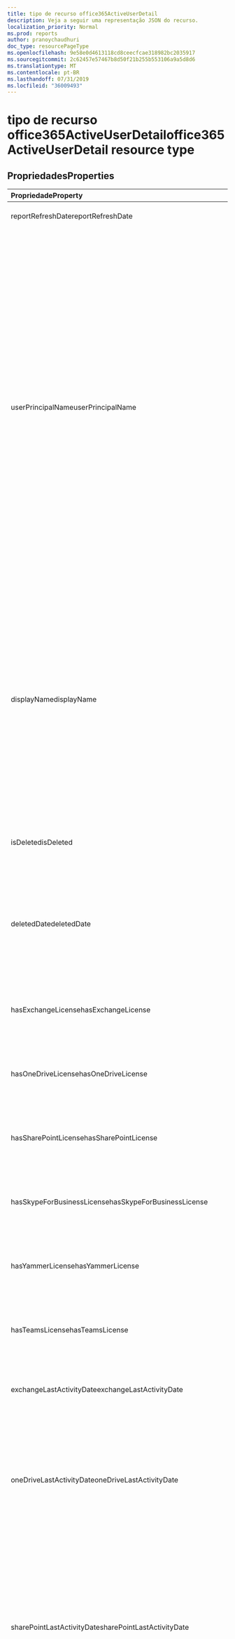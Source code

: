 ```yaml
---
title: tipo de recurso office365ActiveUserDetail
description: Veja a seguir uma representação JSON do recurso.
localization_priority: Normal
ms.prod: reports
author: pranoychaudhuri
doc_type: resourcePageType
ms.openlocfilehash: 9e58e0d4613118cd8ceecfcae318982bc2035917
ms.sourcegitcommit: 2c62457e57467b8d50f21b255b553106a9a5d8d6
ms.translationtype: MT
ms.contentlocale: pt-BR
ms.lasthandoff: 07/31/2019
ms.locfileid: "36009493"
---
```

# <a name="office365activeuserdetail-resource-type"></a><span data-ttu-id="84e0a-103">tipo de recurso office365ActiveUserDetail</span><span class="sxs-lookup"><span data-stu-id="84e0a-103">office365ActiveUserDetail resource type</span></span>

## <a name="properties"></a><span data-ttu-id="84e0a-104">Propriedades</span><span class="sxs-lookup"><span data-stu-id="84e0a-104">Properties</span></span>

| <span data-ttu-id="84e0a-105">Propriedade</span><span class="sxs-lookup"><span data-stu-id="84e0a-105">Property</span></span>                          | <span data-ttu-id="84e0a-106">Tipo</span><span class="sxs-lookup"><span data-stu-id="84e0a-106">Type</span></span>              | <span data-ttu-id="84e0a-107">Descrição</span><span class="sxs-lookup"><span data-stu-id="84e0a-107">Description</span></span>                              |
| :-------------------------------- | :---------------- | ---------------------------------------- |
| <span data-ttu-id="84e0a-108">reportRefreshDate</span><span class="sxs-lookup"><span data-stu-id="84e0a-108">reportRefreshDate</span></span>                 | <span data-ttu-id="84e0a-109">Data</span><span class="sxs-lookup"><span data-stu-id="84e0a-109">Date</span></span>              | <span data-ttu-id="84e0a-110">A última data do conteúdo.</span><span class="sxs-lookup"><span data-stu-id="84e0a-110">The latest date of the content.</span></span>          |
| <span data-ttu-id="84e0a-111">userPrincipalName</span><span class="sxs-lookup"><span data-stu-id="84e0a-111">userPrincipalName</span></span>                 | <span data-ttu-id="84e0a-112">String</span><span class="sxs-lookup"><span data-stu-id="84e0a-112">String</span></span>            | <span data-ttu-id="84e0a-113">O nome UPN do usuário.</span><span class="sxs-lookup"><span data-stu-id="84e0a-113">The user principal name (UPN) of the user.</span></span> <span data-ttu-id="84e0a-114">O nome UPN é um nome de logon para o usuário ao estilo da Internet com base na RFC 822 padrão da Internet.</span><span class="sxs-lookup"><span data-stu-id="84e0a-114">The UPN is an Internet-style login name for the user based on the Internet standard RFC 822.</span></span> <span data-ttu-id="84e0a-115">Por convenção, ele deve ser mapeado para o nome de email do usuário.</span><span class="sxs-lookup"><span data-stu-id="84e0a-115">By convention, this should map to the user's email name.</span></span> <span data-ttu-id="84e0a-116">O formato geral é alias@domain, em que o domínio deve estar presente na coleção de domínios verificados do locatário.</span><span class="sxs-lookup"><span data-stu-id="84e0a-116">The general format is alias@domain, where domain must be present in the tenant’s collection of verified domains.</span></span> <span data-ttu-id="84e0a-117">Essa propriedade é obrigatória quando um usuário é criado.</span><span class="sxs-lookup"><span data-stu-id="84e0a-117">This property is required when a user is created.</span></span> |
| <span data-ttu-id="84e0a-118">displayName</span><span class="sxs-lookup"><span data-stu-id="84e0a-118">displayName</span></span>                       | <span data-ttu-id="84e0a-119">String</span><span class="sxs-lookup"><span data-stu-id="84e0a-119">String</span></span>            | <span data-ttu-id="84e0a-120">O nome exibido para o usuário no catálogo de endereços.</span><span class="sxs-lookup"><span data-stu-id="84e0a-120">The name displayed in the address book for the user.</span></span> <span data-ttu-id="84e0a-121">Geralmente é a combinação do nome, da inicial do nome do meio e do sobrenome do usuário.</span><span class="sxs-lookup"><span data-stu-id="84e0a-121">This is usually the combination of the user's first name, middle initial, and last name.</span></span> <span data-ttu-id="84e0a-122">Essa propriedade é obrigatória quando um usuário é criado e não pode ser apagado durante atualizações.</span><span class="sxs-lookup"><span data-stu-id="84e0a-122">This property is required when a user is created and it cannot be cleared during updates.</span></span> |
| <span data-ttu-id="84e0a-123">isDeleted</span><span class="sxs-lookup"><span data-stu-id="84e0a-123">isDeleted</span></span>                         | <span data-ttu-id="84e0a-124">Booliano</span><span class="sxs-lookup"><span data-stu-id="84e0a-124">Boolean</span></span>           | <span data-ttu-id="84e0a-125">Se este usuário foi excluído ou excluído por software.</span><span class="sxs-lookup"><span data-stu-id="84e0a-125">Whether this user has been deleted or soft deleted.</span></span> |
| <span data-ttu-id="84e0a-126">deletedDate</span><span class="sxs-lookup"><span data-stu-id="84e0a-126">deletedDate</span></span>                       | <span data-ttu-id="84e0a-127">Data</span><span class="sxs-lookup"><span data-stu-id="84e0a-127">Date</span></span>              | <span data-ttu-id="84e0a-128">A data em que a operação de exclusão ocorreu.</span><span class="sxs-lookup"><span data-stu-id="84e0a-128">The date when the delete operation happened.</span></span> <span data-ttu-id="84e0a-129">O valor padrão é "nulo" quando o usuário não foi excluído.</span><span class="sxs-lookup"><span data-stu-id="84e0a-129">Default value is "null" when the user has not been deleted.</span></span> |
| <span data-ttu-id="84e0a-130">hasExchangeLicense</span><span class="sxs-lookup"><span data-stu-id="84e0a-130">hasExchangeLicense</span></span>                | <span data-ttu-id="84e0a-131">Booliano</span><span class="sxs-lookup"><span data-stu-id="84e0a-131">Boolean</span></span>           | <span data-ttu-id="84e0a-132">Se o usuário foi atribuído a uma licença do Exchange.</span><span class="sxs-lookup"><span data-stu-id="84e0a-132">Whether the user has been assigned an Exchange license.</span></span> |
| <span data-ttu-id="84e0a-133">hasOneDriveLicense</span><span class="sxs-lookup"><span data-stu-id="84e0a-133">hasOneDriveLicense</span></span>                | <span data-ttu-id="84e0a-134">Booliano</span><span class="sxs-lookup"><span data-stu-id="84e0a-134">Boolean</span></span>           | <span data-ttu-id="84e0a-135">Se o usuário foi atribuído a uma licença do OneDrive.</span><span class="sxs-lookup"><span data-stu-id="84e0a-135">Whether the user has been assigned a OneDrive license.</span></span> |
| <span data-ttu-id="84e0a-136">hasSharePointLicense</span><span class="sxs-lookup"><span data-stu-id="84e0a-136">hasSharePointLicense</span></span>              | <span data-ttu-id="84e0a-137">Booliano</span><span class="sxs-lookup"><span data-stu-id="84e0a-137">Boolean</span></span>           | <span data-ttu-id="84e0a-138">Se o usuário foi atribuído a uma licença do SharePoint.</span><span class="sxs-lookup"><span data-stu-id="84e0a-138">Whether the user has been assigned a SharePoint license.</span></span> |
| <span data-ttu-id="84e0a-139">hasSkypeForBusinessLicense</span><span class="sxs-lookup"><span data-stu-id="84e0a-139">hasSkypeForBusinessLicense</span></span>        | <span data-ttu-id="84e0a-140">Booliano</span><span class="sxs-lookup"><span data-stu-id="84e0a-140">Boolean</span></span>           | <span data-ttu-id="84e0a-141">Se o usuário foi atribuído a uma licença do Skype for Business.</span><span class="sxs-lookup"><span data-stu-id="84e0a-141">Whether the user has been assigned a Skype For Business license.</span></span> |
| <span data-ttu-id="84e0a-142">hasYammerLicense</span><span class="sxs-lookup"><span data-stu-id="84e0a-142">hasYammerLicense</span></span>                  | <span data-ttu-id="84e0a-143">Booliano</span><span class="sxs-lookup"><span data-stu-id="84e0a-143">Boolean</span></span>           | <span data-ttu-id="84e0a-144">Se o usuário foi atribuído a uma licença do Yammer.</span><span class="sxs-lookup"><span data-stu-id="84e0a-144">Whether the user has been assigned a Yammer license.</span></span> |
| <span data-ttu-id="84e0a-145">hasTeamsLicense</span><span class="sxs-lookup"><span data-stu-id="84e0a-145">hasTeamsLicense</span></span>                   | <span data-ttu-id="84e0a-146">Booliano</span><span class="sxs-lookup"><span data-stu-id="84e0a-146">Boolean</span></span>           | <span data-ttu-id="84e0a-147">Se o usuário foi atribuído a uma licença do teams.</span><span class="sxs-lookup"><span data-stu-id="84e0a-147">Whether the user has been assigned a Teams license.</span></span> |
| <span data-ttu-id="84e0a-148">exchangeLastActivityDate</span><span class="sxs-lookup"><span data-stu-id="84e0a-148">exchangeLastActivityDate</span></span>          | <span data-ttu-id="84e0a-149">Data</span><span class="sxs-lookup"><span data-stu-id="84e0a-149">Date</span></span>              | <span data-ttu-id="84e0a-150">A data em que o usuário leu ou enviou email pela última vez.</span><span class="sxs-lookup"><span data-stu-id="84e0a-150">The date when user last read or sent email.</span></span> |
| <span data-ttu-id="84e0a-151">oneDriveLastActivityDate</span><span class="sxs-lookup"><span data-stu-id="84e0a-151">oneDriveLastActivityDate</span></span>          | <span data-ttu-id="84e0a-152">Data</span><span class="sxs-lookup"><span data-stu-id="84e0a-152">Date</span></span>              | <span data-ttu-id="84e0a-153">A data em que o usuário exibiu ou editou arquivos, arquivos compartilhados internamente ou externamente, ou arquivos sincronizados.</span><span class="sxs-lookup"><span data-stu-id="84e0a-153">The date when user last viewed or edited files, shared files internally or externally, or synced files.</span></span> |
| <span data-ttu-id="84e0a-154">sharePointLastActivityDate</span><span class="sxs-lookup"><span data-stu-id="84e0a-154">sharePointLastActivityDate</span></span>        | <span data-ttu-id="84e0a-155">Data</span><span class="sxs-lookup"><span data-stu-id="84e0a-155">Date</span></span>              | <span data-ttu-id="84e0a-156">A data em que o usuário exibiu ou editou arquivos, arquivos compartilhados internamente ou externamente, arquivos sincronizados ou páginas do SharePoint visualizadas por último.</span><span class="sxs-lookup"><span data-stu-id="84e0a-156">The date when user last viewed or edited files, shared files internally or externally, synced files, or viewed SharePoint pages.</span></span> |
| <span data-ttu-id="84e0a-157">skypeForBusinessLastActivityDate</span><span class="sxs-lookup"><span data-stu-id="84e0a-157">skypeForBusinessLastActivityDate</span></span>  | <span data-ttu-id="84e0a-158">Data</span><span class="sxs-lookup"><span data-stu-id="84e0a-158">Date</span></span>              | <span data-ttu-id="84e0a-159">A data em que o usuário organizou ou participou de conferências ou sessões ponto a ponto Unidas.</span><span class="sxs-lookup"><span data-stu-id="84e0a-159">The date when user last organized or participated in conferences, or joined peer-to-peer sessions.</span></span> |
| <span data-ttu-id="84e0a-160">yammerLastActivityDate</span><span class="sxs-lookup"><span data-stu-id="84e0a-160">yammerLastActivityDate</span></span>            | <span data-ttu-id="84e0a-161">Data</span><span class="sxs-lookup"><span data-stu-id="84e0a-161">Date</span></span>              | <span data-ttu-id="84e0a-162">A data em que o usuário postou, leu ou curtiu a mensagem.</span><span class="sxs-lookup"><span data-stu-id="84e0a-162">The date when user last posted, read, or liked message.</span></span> |
| <span data-ttu-id="84e0a-163">teamsLastActivityDate</span><span class="sxs-lookup"><span data-stu-id="84e0a-163">teamsLastActivityDate</span></span>             | <span data-ttu-id="84e0a-164">Data</span><span class="sxs-lookup"><span data-stu-id="84e0a-164">Date</span></span>              | <span data-ttu-id="84e0a-165">A data em que o usuário postou mensagens em canais de equipe, enviou mensagens em sessões de chat privadas ou participou de reuniões ou chamadas.</span><span class="sxs-lookup"><span data-stu-id="84e0a-165">The date when user last posted messages in team channels, sent messages in private chat sessions, or participated in meetings or calls.</span></span> |
| <span data-ttu-id="84e0a-166">exchangeLicenseAssignDate</span><span class="sxs-lookup"><span data-stu-id="84e0a-166">exchangeLicenseAssignDate</span></span>         | <span data-ttu-id="84e0a-167">Data</span><span class="sxs-lookup"><span data-stu-id="84e0a-167">Date</span></span>              | <span data-ttu-id="84e0a-168">A última data em que o usuário recebeu uma licença do Exchange.</span><span class="sxs-lookup"><span data-stu-id="84e0a-168">The last date when the user was assigned an Exchange license.</span></span> |
| <span data-ttu-id="84e0a-169">oneDriveLicenseAssignDate</span><span class="sxs-lookup"><span data-stu-id="84e0a-169">oneDriveLicenseAssignDate</span></span>         | <span data-ttu-id="84e0a-170">Data</span><span class="sxs-lookup"><span data-stu-id="84e0a-170">Date</span></span>              | <span data-ttu-id="84e0a-171">A última data em que o usuário recebeu uma licença do OneDrive.</span><span class="sxs-lookup"><span data-stu-id="84e0a-171">The last date when the user was assigned a OneDrive license.</span></span> |
| <span data-ttu-id="84e0a-172">sharePointLicenseAssignDate</span><span class="sxs-lookup"><span data-stu-id="84e0a-172">sharePointLicenseAssignDate</span></span>       | <span data-ttu-id="84e0a-173">Data</span><span class="sxs-lookup"><span data-stu-id="84e0a-173">Date</span></span>              | <span data-ttu-id="84e0a-174">A última data em que o usuário recebeu uma licença do SharePoint.</span><span class="sxs-lookup"><span data-stu-id="84e0a-174">The last date when the user was assigned a SharePoint license.</span></span> |
| <span data-ttu-id="84e0a-175">skypeForBusinessLicenseAssignDate</span><span class="sxs-lookup"><span data-stu-id="84e0a-175">skypeForBusinessLicenseAssignDate</span></span> | <span data-ttu-id="84e0a-176">Data</span><span class="sxs-lookup"><span data-stu-id="84e0a-176">Date</span></span>              | <span data-ttu-id="84e0a-177">A última data em que o usuário recebeu uma licença do Skype for Business.</span><span class="sxs-lookup"><span data-stu-id="84e0a-177">The last date when the user was assigned a Skype For Business license.</span></span> |
| <span data-ttu-id="84e0a-178">yammerLicenseAssignDate</span><span class="sxs-lookup"><span data-stu-id="84e0a-178">yammerLicenseAssignDate</span></span>           | <span data-ttu-id="84e0a-179">Data</span><span class="sxs-lookup"><span data-stu-id="84e0a-179">Date</span></span>              | <span data-ttu-id="84e0a-180">A última data em que o usuário recebeu uma licença do Yammer.</span><span class="sxs-lookup"><span data-stu-id="84e0a-180">The last date when the user was assigned a Yammer license.</span></span> |
| <span data-ttu-id="84e0a-181">teamsLicenseAssignDate</span><span class="sxs-lookup"><span data-stu-id="84e0a-181">teamsLicenseAssignDate</span></span>            | <span data-ttu-id="84e0a-182">Data</span><span class="sxs-lookup"><span data-stu-id="84e0a-182">Date</span></span>              | <span data-ttu-id="84e0a-183">A última data em que o usuário recebeu uma licença do teams.</span><span class="sxs-lookup"><span data-stu-id="84e0a-183">The last date when the user was assigned a Teams license.</span></span> |
| <span data-ttu-id="84e0a-184">assignedProducts</span><span class="sxs-lookup"><span data-stu-id="84e0a-184">assignedProducts</span></span>                  | <span data-ttu-id="84e0a-185">Coleção de cadeias de caracteres</span><span class="sxs-lookup"><span data-stu-id="84e0a-185">String collection</span></span> | <span data-ttu-id="84e0a-186">Todos os produtos atribuídos para o usuário.</span><span class="sxs-lookup"><span data-stu-id="84e0a-186">All the products assigned for the user.</span></span>  |

## <a name="json-representation"></a><span data-ttu-id="84e0a-187">Representação JSON</span><span class="sxs-lookup"><span data-stu-id="84e0a-187">JSON representation</span></span>

<span data-ttu-id="84e0a-188">Veja a seguir uma representação JSON do recurso.</span><span class="sxs-lookup"><span data-stu-id="84e0a-188">The following is a JSON representation of the resource.</span></span>

<!-- {
  "blockType": "resource",
  "@odata.type": "microsoft.graph.office365ActiveUserDetail"
} -->

```json
{
  "reportRefreshDate": "Date", 
  "userPrincipalName": "String", 
  "displayName": "String", 
  "isDeleted": true, 
  "deletedDate": "Date", 
  "hasExchangeLicense": true, 
  "hasOneDriveLicense": true, 
  "hasSharePointLicense": true, 
  "hasSkypeForBusinessLicense": true, 
  "hasYammerLicense": true, 
  "hasTeamsLicense": true, 
  "exchangeLastActivityDate": "Date", 
  "oneDriveLastActivityDate": "Date", 
  "sharePointLastActivityDate": "Date", 
  "skypeForBusinessLastActivityDate": "Date", 
  "yammerLastActivityDate": "Date", 
  "teamsLastActivityDate": "Date", 
  "exchangeLicenseAssignDate": "Date", 
  "oneDriveLicenseAssignDate": "Date", 
  "sharePointLicenseAssignDate": "Date", 
  "skypeForBusinessLicenseAssignDate": "Date", 
  "yammerLicenseAssignDate": "Date", 
  "teamsLicenseAssignDate": "Date", 
  "assignedProducts": ["String"]
}
```
